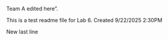 Team A edited here”.

This is a test readme file for Lab 6.
Created 9/22/2025 2:30PM

New last line
